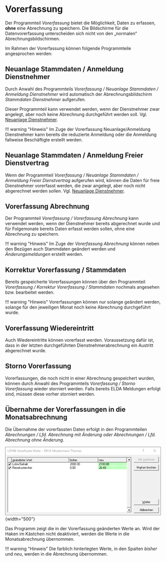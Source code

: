 # Vorerfassung

Der Programmteil *Vorerfassung* bietet die Möglichkeit, Daten zu erfassen, **ohne** eine Abrechnung zu speichern. Die Bildschirme für die Datenvorerfassung unterscheiden sich nicht von den „normalen“ Abrechnungsbildschirmen.

Im Rahmen der Vorerfassung können folgende Programmteile angesprochen werden:

## Neuanlage Stammdaten / Anmeldung Dienstnehmer

Durch Anwahl des Programmteils *Vorerfassung / Neuanlage Stammdaten / Anmeldung Dienstnehmer* wird automatisch der Abrechnungsbildschirm *Stammdaten Dienstnehmer* aufgerufen.

Dieser Programmteil kann verwendet werden, wenn der Dienstnehmer zwar angelegt, aber noch keine Abrechnung durchgeführt werden soll. Vgl. [Neuanlage Dienstnehmer](../LOHN/Abrechnungen/Neuanlage_Dienstnehmer.md).

!!! warning "Hinweis"
    Im Zuge der Vorerfassung Neuanlage/Anmeldung Dienstnehmer kann bereits die reduzierte Anmeldung oder die Anmeldung fallweise Beschäftigte erstellt werden.

## Neuanlage Stammdaten / Anmeldung Freier Dienstvertrag

Wenn der Programmteil *Vorerfassung / Neuanlage Stammdaten / Anmeldung Freier Dienstvertrag* aufgerufen wird, können die Daten für freie Dienstnehmer vorerfasst werden, die zwar angelegt, aber noch nicht abgerechnet werden sollen. Vgl. [Neuanlage Dienstnehmer](../LOHN/Abrechnungen/Neuanlage_Dienstnehmer.md).

## Vorerfassung Abrechnung

Der Programmteil *Vorerfassung / Vorerfassung Abrechnung* kann verwendet werden, wenn der Dienstnehmer bereits abgerechnet wurde und für Folgemonate bereits Daten erfasst werden sollen, ohne eine Abrechnung zu speichern.

!!! warning "Hinweis"
    Im Zuge der *Vorerfassung Abrechnung* können neben den Bezügen auch Stammdaten geändert werden und *Änderungsmeldungen* erstellt werden.

## Korrektur Vorerfassung / Stammdaten

Bereits gespeicherte Vorerfassungen können über den Programmteil *Vorerfassung / Korrektur Vorerfassung / Stammdaten* nochmals angesehen bzw. bearbeitet werden.

!!! warning "Hinweis"
    Vorerfassungen können nur solange geändert werden, solange für den jeweiligen Monat noch keine Abrechnung durchgeführt wurde.

## Vorerfassung Wiedereintritt

Auch Wiedereintritte können vorerfasst werden. Voraussetzung dafür ist, dass in der letzten durchgeführten Dienstnehmerabrechnung ein Austritt abgerechnet wurde.  

## Storno Vorerfassung

Vorerfassungen, die noch nicht in einer Abrechnung gespeichert wurden, können durch Anwahl des Programmteils *Vorerfassung / Storno Vorerfassung* wieder storniert werden. Falls bereits ELDA Meldungen erfolgt sind, müssen diese vorher storniert werden.

## Übernahme der Vorerfassungen in die Monatsabrechnung

Die Übernahme der vorerfassten Daten erfolgt in den Programmteilen *Abrechnungen / Lfd. Abrechnung mit Änderung* *oder Abrechnungen / Lfd. Abrechnung ohne Änderung*.

![Image](<img/image45.png>){width="500"}

Das Programm zeigt die in der Vorerfassung geänderten Werte an. Wird der Haken im Kästchen nicht deaktiviert, werden die Werte in die Monatsabrechnung übernommen.

!!! warning "Hinweis"
    Die farblich hinterlegten Werte, in den Spalten *bisher* und *neu*, werden in die Abrechnung übernommen.

